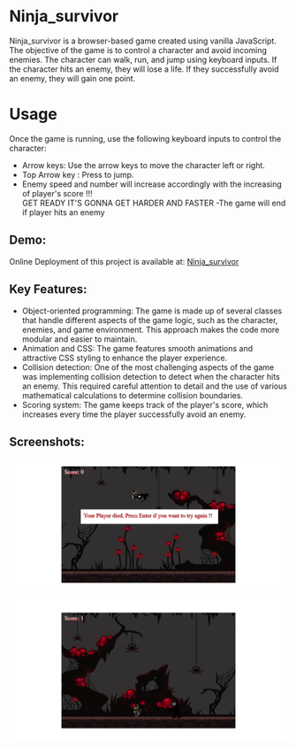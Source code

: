 # Ninja_survivor 
Ninja_survivor is a browser-based game created using vanilla JavaScript. The objective of the game is to control a character and avoid incoming enemies. The character can walk, run, and jump using keyboard inputs. If the character hits an enemy, they will lose a life. If they successfully avoid an enemy, they will gain one point.




# Usage
Once the game is running, use the following keyboard inputs to control the character:

- Arrow keys: Use the arrow keys to move the character left or right.
- Top Arrow key : Press  to jump.
- Enemy speed and number will increase accordingly with the increasing of player's score !!! <br> GET READY IT'S GONNA GET HARDER AND FASTER
-The game will end if player hits an enemy

## Demo:
Online Deployment of this project is available at:    [Ninja_survivor ](https://tarek666666.github.io/Ninja_survivor/) <br>

## Key Features:

- Object-oriented programming: The game is made up of several classes that handle different aspects of the game logic, such as the character, enemies, and game environment. This approach makes the code more modular and easier to maintain.
- Animation and CSS: The game features smooth animations and attractive CSS styling to enhance the player experience.
- Collision detection: One of the most challenging aspects of the game was implementing collision detection to detect when the character hits an enemy. This required careful attention to detail and the use of various mathematical calculations to determine collision boundaries.
- Scoring system: The game keeps track of the player's score, which increases every time the player successfully avoid an enemy.
## Screenshots:
![Screenshot of DigitalBazzar homepage](https://github.com/Tarek666666/Ninja_survivor/blob/main/images/screenshots/Die.png) 

![Screenshot of DigitalBazzar homepage](https://github.com/Tarek666666/Ninja_survivor/blob/main/images/screenshots/stand.png) 
